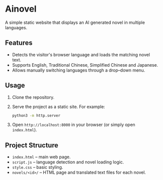 # Ainovel

A simple static website that displays an AI generated novel in multiple languages.

## Features

- Detects the visitor's browser language and loads the matching novel text.
- Supports English, Traditional Chinese, Simplified Chinese and Japanese.
- Allows manually switching languages through a drop–down menu.

## Usage

1. Clone the repository.
2. Serve the project as a static site. For example:

   ```bash
   python3 -m http.server
   ```

3. Open `http://localhost:8000` in your browser (or simply open `index.html`).

## Project Structure

- `index.html` – main web page.
- `script.js` – language detection and novel loading logic.
- `style.css` – basic styling.
- `novels/<id>/` – HTML page and translated text files for each novel.

